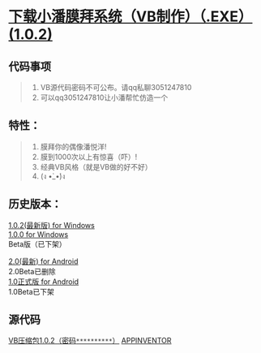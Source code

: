 # <a href="mobai_1.0.2.exe" target="_blank">下载小潘膜拜系统（VB制作）（.EXE）(1.0.2)</a>

## 代码事项
> 1. VB源代码密码不可公布。请qq私聊3051247810
> 2. 可以qq3051247810让小潘帮忙仿造一个

## 特性：

> 1. 膜拜你的偶像潘悦洋!
> 2. 膜到1000次以上有惊喜（吓）!
> 3. 经典VB风格（就是VB做的好不好）
> 4. (ง •̀_•́)ง

## 历史版本：
<a href="mobai_1.0.2.exe" target="_blank">1.0.2(最新版) for Windows</a> <br>
<a href="mobai_1.0.0.exe" target="_blank">1.0.0 for Windows</a> <br>
Beta版（已下架）

<a href="mobai2.0正式版.apk">2.0(最新) for Android</a><br>
2.0Beta已删除<br>
<a href="mobai1.0.apk">1.0正式版 for Android</a><br>
1.0Beta已下架
## 源代码
<a href="VB膜拜.zip">VB压缩包1.0.2（密码`**********`）</a>
<a href="mobai.aia">APPINVENTOR</a>



